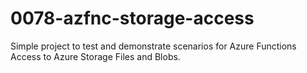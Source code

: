 # 0078-azfnc-storage-access
Simple project to test and demonstrate scenarios for Azure Functions Access to Azure Storage Files and Blobs.
